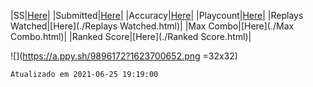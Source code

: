 |SS|[Here](./SS.html)|
|Submitted|[Here](./Submitted.html)|
|Accuracy|[Here](./Accuracy.html)|
|Playcount|[Here](./Playcount.html)|
|Replays Watched|[Here](./Replays Watched.html)|
|Max Combo|[Here](./Max Combo.html)|
|Ranked Score|[Here](./Ranked Score.html)|

![](https://a.ppy.sh/9896172?1623700652.png =32x32)

```
Atualizado em 2021-06-25 19:19:00
```
